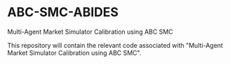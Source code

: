 # ABC-SMC-ABIDES
Multi-Agent Market Simulator Calibration using ABC SMC

This repository will contain the relevant code associated with "Multi-Agent Market Simulator Calibration using ABC SMC". 
